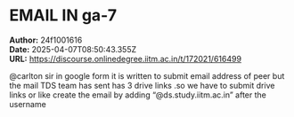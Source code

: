 # EMAIL IN ga-7

**Author:** 24f1001616  
**Date:** 2025-04-07T08:50:43.355Z  
**URL:** https://discourse.onlinedegree.iitm.ac.in/t/172021/616499

@carlton sir in google form it is written to submit email address of peer but the mail TDS team has sent has 3 drive links .so we have to submit drive links or like create the email by adding “@ds.study.iitm.ac.in” after the username
